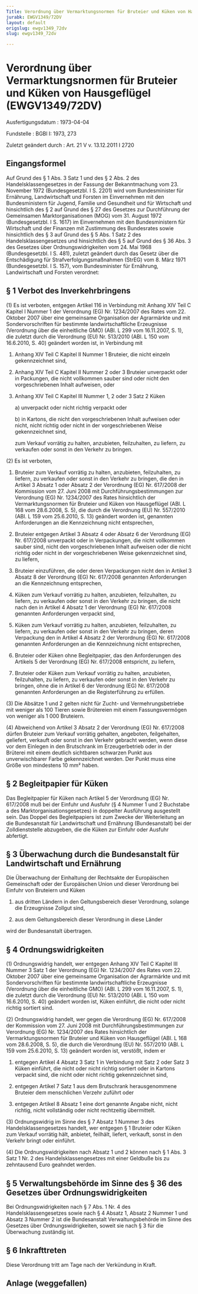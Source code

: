```yaml
---
Title: Verordnung über Vermarktungsnormen für Bruteier und Küken von Hausgeflügel
jurabk: EWGV1349/72DV
layout: default
origslug: ewgv1349_72dv
slug: ewgv1349_72dv

---
```


# Verordnung über Vermarktungsnormen für Bruteier und Küken von Hausgeflügel (EWGV1349/72DV)

Ausfertigungsdatum
:   1973-04-04

Fundstelle
:   BGBl I: 1973, 273

Zuletzt geändert durch
:   Art. 21 V v. 13.12.2011 I 2720


## Eingangsformel

Auf Grund des § 1 Abs. 3 Satz 1 und des § 2 Abs. 2 des
Handelsklassengesetzes in der Fassung der Bekanntmachung vom 23.
November 1972 (Bundesgesetzbl. I S. 2201) wird vom Bundesminister für
Ernährung, Landwirtschaft und Forsten im Einvernehmen mit den
Bundesministern für Jugend, Familie und Gesundheit und für Wirtschaft
und hinsichtlich des § 2 auf Grund des § 27 des Gesetzes zur
Durchführung der Gemeinsamen Marktorganisationen (MOG) vom 31. August
1972 (Bundesgesetzbl. I S. 1617) im Einvernehmen mit den
Bundesministern für Wirtschaft und der Finanzen mit Zustimmung des
Bundesrates sowie hinsichtlich des § 3 auf Grund des § 5 Abs. 1 Satz 2
des Handelsklassengesetzes und hinsichtlich des § 5 auf Grund des § 36
Abs. 3 des Gesetzes über Ordnungswidrigkeiten vom 24. Mai 1968
(Bundesgesetzbl. I S. 481), zuletzt geändert durch das Gesetz über die
Entschädigung für Strafverfolgungsmaßnahmen (StrEG) vom 8. März 1971
(Bundesgesetzbl. I S. 157), vom Bundesminister für Ernährung,
Landwirtschaft und Forsten verordnet:


## § 1 Verbot des Inverkehrbringens

(1) Es ist verboten, entgegen Artikel 116 in Verbindung mit Anhang XIV
Teil C Kapitel I Nummer 1 der Verordnung (EG) Nr. 1234/2007 des Rates
vom 22. Oktober 2007 über eine gemeinsame Organisation der Agrarmärkte
und mit Sondervorschriften für bestimmte landwirtschaftliche
Erzeugnisse (Verordnung über die einheitliche GMO) (ABl. L 299 vom
16\.11.2007, S. 1), die zuletzt durch die Verordnung (EU) Nr. 513/2010
(ABl. L 150 vom 16.6.2010, S. 40) geändert worden ist, in Verbindung
mit

1.  Anhang XIV Teil C Kapitel II Nummer 1 Bruteier, die nicht einzeln
    gekennzeichnet sind,


2.  Anhang XIV Teil C Kapitel II Nummer 2 oder 3 Bruteier unverpackt oder
    in Packungen, die nicht vollkommen sauber sind oder nicht den
    vorgeschriebenen Inhalt aufweisen, oder


3.  Anhang XIV Teil C Kapitel III Nummer 1, 2 oder 3 Satz 2 Küken

    a)  unverpackt oder nicht richtig verpackt oder


    b)  in Kartons, die nicht den vorgeschriebenen Inhalt aufweisen oder
        nicht, nicht richtig oder nicht in der vorgeschriebenen Weise
        gekennzeichnet sind,



    zum Verkauf vorrätig zu halten, anzubieten, feilzuhalten, zu liefern,
    zu verkaufen oder sonst in den Verkehr zu bringen.




(2) Es ist verboten,

1.  Bruteier zum Verkauf vorrätig zu halten, anzubieten, feilzuhalten, zu
    liefern, zu verkaufen oder sonst in den Verkehr zu bringen, die den in
    Artikel 3 Absatz 1 oder Absatz 2 der Verordnung (EG) Nr. 617/2008 der
    Kommission vom 27. Juni 2008 mit Durchführungsbestimmungen zur
    Verordnung (EG) Nr. 1234/2007 des Rates hinsichtlich der
    Vermarktungsnormen für Bruteier und Küken von Hausgeflügel (ABl. L 168
    vom 28.6.2008, S. 5), die durch die Verordnung (EU) Nr. 557/2010 (ABl.
    L 159 vom 25.6.2010, S. 13) geändert worden ist, genannten
    Anforderungen an die Kennzeichnung nicht entsprechen,


2.  Bruteier entgegen Artikel 3 Absatz 4 oder Absatz 6 der Verordnung (EG)
    Nr. 617/2008 unverpackt oder in Verpackungen, die nicht vollkommen
    sauber sind, nicht den vorgeschriebenen Inhalt aufweisen oder die
    nicht richtig oder nicht in der vorgeschriebenen Weise gekennzeichnet
    sind, zu liefern,


3.  Bruteier einzuführen, die oder deren Verpackungen nicht den in Artikel
    3 Absatz 8 der Verordnung (EG) Nr. 617/2008 genannten Anforderungen an
    die Kennzeichnung entsprechen,


4.  Küken zum Verkauf vorrätig zu halten, anzubieten, feilzuhalten, zu
    liefern, zu verkaufen oder sonst in den Verkehr zu bringen, die nicht
    nach den in Artikel 4 Absatz 1 der Verordnung (EG) Nr. 617/2008
    genannten Anforderungen verpackt sind,


5.  Küken zum Verkauf vorrätig zu halten, anzubieten, feilzuhalten, zu
    liefern, zu verkaufen oder sonst in den Verkehr zu bringen, deren
    Verpackung den in Artikel 4 Absatz 2 der Verordnung (EG) Nr. 617/2008
    genannten Anforderungen an die Kennzeichnung nicht entsprechen,


6.  Bruteier oder Küken ohne Begleitpapier, das den Anforderungen des
    Artikels 5 der Verordnung (EG) Nr. 617/2008 entspricht, zu liefern,


7.  Bruteier oder Küken zum Verkauf vorrätig zu halten, anzubieten,
    feilzuhalten, zu liefern, zu verkaufen oder sonst in den Verkehr zu
    bringen, ohne die in Artikel 6 der Verordnung (EG) Nr. 617/2008
    genannten Anforderungen an die Registerführung zu erfüllen.




(3) Die Absätze 1 und 2 gelten nicht für Zucht- und
Vermehrungsbetriebe mit weniger als 100 Tieren sowie Brütereien mit
einem Fassungsvermögen von weniger als 1 000 Bruteiern.

(4) Abweichend von Artikel 3 Absatz 2 der Verordnung (EG) Nr. 617/2008
dürfen Bruteier zum Verkauf vorrätig gehalten, angeboten,
feilgehalten, geliefert, verkauft oder sonst in den Verkehr gebracht
werden, wenn diese vor dem Einlegen in den Brutschrank im
Erzeugerbetrieb oder in der Brüterei mit einem deutlich sichtbaren
schwarzen Punkt aus unverwischbarer Farbe gekennzeichnet werden. Der
Punkt muss eine Größe von mindestens 10 mm² haben.


## § 2 Begleitpapier für Küken

Das Begleitpapier für Küken nach Artikel 5 der Verordnung (EG) Nr.
617/2008 muß bei der Einfuhr und Ausfuhr (§ 4 Nummer 1 und 2 Buchstabe
a des Marktorganisationsgesetzes) in doppelter Ausführung ausgestellt
sein. Das Doppel des Begleitpapiers ist zum Zwecke der Weiterleitung
an die Bundesanstalt für Landwirtschaft und Ernährung (Bundesanstalt)
bei der Zolldienststelle abzugeben, die die Küken zur Einfuhr oder
Ausfuhr abfertigt.


## § 3 Überwachung durch die Bundesanstalt für Landwirtschaft und Ernährung

Die Überwachung der Einhaltung der Rechtsakte der Europäischen
Gemeinschaft oder der Europäischen Union und dieser Verordnung bei
Einfuhr von Bruteiern und Küken

1.  aus dritten Ländern in den Geltungsbereich dieser Verordnung, solange
    die Erzeugnisse Zollgut sind,


2.  aus dem Geltungsbereich dieser Verordnung in diese Länder



wird der Bundesanstalt übertragen.


## § 4 Ordnungswidrigkeiten

(1) Ordnungswidrig handelt, wer entgegen Anhang XIV Teil C Kapitel III
Nummer 3 Satz 1 der Verordnung (EG) Nr. 1234/2007 des Rates vom 22.
Oktober 2007 über eine gemeinsame Organisation der Agrarmärkte und mit
Sondervorschriften für bestimmte landwirtschaftliche Erzeugnisse
(Verordnung über die einheitliche GMO) (ABl. L 299 vom 16.11.2007, S.
1), die zuletzt durch die Verordnung (EU) Nr. 513/2010 (ABl. L 150 vom
16\.6.2010, S. 40) geändert worden ist, Küken einführt, die nicht oder
nicht richtig sortiert sind.

(2) Ordnungswidrig handelt, wer gegen die Verordnung (EG) Nr. 617/2008
der Kommission vom 27. Juni 2008 mit Durchführungsbestimmungen zur
Verordnung (EG) Nr. 1234/2007 des Rates hinsichtlich der
Vermarktungsnormen für Bruteier und Küken von Hausgeflügel (ABl. L 168
vom 28.6.2008, S. 5), die durch die Verordnung (EU) Nr. 557/2010 (ABl.
L 159 vom 25.6.2010, S. 13) geändert worden ist, verstößt, indem er

1.  entgegen Artikel 4 Absatz 3 Satz 1 in Verbindung mit Satz 2 oder Satz
    3 Küken einführt, die nicht oder nicht richtig sortiert oder in
    Kartons verpackt sind, die nicht oder nicht richtig gekennzeichnet
    sind,


2.  entgegen Artikel 7 Satz 1 aus dem Brutschrank herausgenommene Bruteier
    dem menschlichen Verzehr zuführt oder


3.  entgegen Artikel 8 Absatz 1 eine dort genannte Angabe nicht, nicht
    richtig, nicht vollständig oder nicht rechtzeitig übermittelt.




(3) Ordnungswidrig im Sinne des § 7 Absatz 1 Nummer 3 des
Handelsklassengesetzes handelt, wer entgegen § 1 Bruteier oder Küken
zum Verkauf vorrätig hält, anbietet, feilhält, liefert, verkauft,
sonst in den Verkehr bringt oder einführt.

(4) Die Ordnungswidrigkeiten nach Absatz 1 und 2 können nach § 1 Abs.
3 Satz 1 Nr. 2 des Handelsklassengesetzes mit einer Geldbuße bis zu
zehntausend Euro geahndet werden.


## § 5 Verwaltungsbehörde im Sinne des § 36 des Gesetzes über Ordnungswidrigkeiten

Bei Ordnungswidrigkeiten nach § 7 Abs. 1 Nr. 4 des
Handelsklassengesetzes sowie nach § 4 Absatz 1, Absatz 2 Nummer 1 und
Absatz 3 Nummer 2 ist die Bundesanstalt Verwaltungsbehörde im Sinne
des Gesetzes über Ordnungswidrigkeiten, soweit sie nach § 3 für die
Überwachung zuständig ist.


## § 6 Inkrafttreten

Diese Verordnung tritt am Tage nach der Verkündung in Kraft.


## Anlage (weggefallen)


